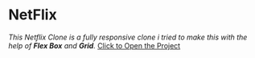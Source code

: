 # NetFlix

<i>This Netflix Clone is a fully responsive clone i tried to make this with the help of <b>Flex Box</b> and <b>Grid</b>.</i>
<a href="https://danielhashmi.github.io/NetFlix/">Click to Open the Project</a>
